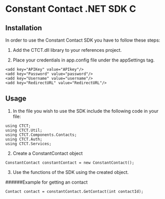 Constant Contact .NET SDK C
=========================

## Installation

In order to use the Constant Contact SDK you have to follow these steps:

1) Add the CTCT.dll library to your references project.

2) Place your credentials in app.config file under the appSettings tag.

`<add key="APIKey" value="APIkey"/>`
<br>
`<add key="Password" value="password"/>`
<br>
`<add key="Username" value="username"/>`
<br>
`<add key="RedirectURL" value="RedirectURL"/>`

## Usage

1) In the file you wish to use the SDK include the following code in your file:

 `using CTCT; `
<br>
 `using CTCT.Util;` 
<br>
`using CTCT.Components.Contacts;`
<br>
`using CTCT.Auth;`
<br>
`using CTCT.Services;`  

2) Create a ConstantContact object

`ConstantContact constantContact = new ConstantContact(); `                                                                                     
                  
3) Use the functions of the SDK using the created object.   
             
######Example for getting an contact

`Contact contact = constantContact.GetContact(int contactId);`                                                      

